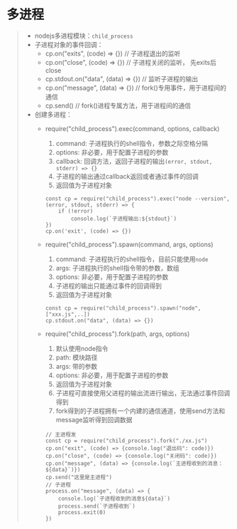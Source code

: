 # 多进程
>* nodejs多进程模块：```child_process```
>* 子进程对象的事件回调：
>   * cp.on("exits", (code) => {}) // 子进程退出的监听
>   * cp.on("close", (code) => {}) // 子进程关闭的监听， 先exits后close
>   * cp.stdout.on("data", (data) => {}) // 监听子进程的输出
>   * cp.on("message", (data) => {}) // fork()专用事件，用于进程间的通信
>   * cp.send() // fork()进程专属方法，用于进程间的通信
>* 创建多进程：
>   * require("child_process").exec(command, options, callback)
>       1. command: 子进程执行的shell指令，参数之际空格分隔
>       2. options: 非必要，用于配置子进程的参数
>       3. callback: 回调方法，返回子进程的输出```(error, stdout, stderr) => {}```
>       4. 子进程的输出通过callback返回或者通过事件的回调
>       5. 返回值为子进程对象
>       ```
>       const cp = require("child_process").exec("node --version", (error, stdout, stderr) => {
>           if (!error) 
>               console.log(`子进程输出:${stdout}`)
>       })
>       cp.on('exit', (code) => {})
>       ```
>       
>
>   * require("child_process").spawn(command, args, options)
>       1. command: 子进程执行的shell指令，目前只能使用```node```
>       2. args: 子进程执行的shell指令带的参数，数组
>       3. options: 非必要，用于配置子进程的参数
>       4. 子进程的输出只能通过事件的回调得到
>       5. 返回值为子进程对象
>       ```
>       const cp = require("child_process").spawn("node", ["xxx.js",..])
>       cp.stdout.on("data", (data) => {})
>       ```
>     
>
>   * require("child_process").fork(path, args, options)
>       1. 默认使用node指令
>       2. path: 模块路径
>       3. args: 带的参数
>       4. options: 非必要，用于配置子进程的参数
>       5. 返回值为子进程对象
>       6. 子进程可直接使用父进程的输出流进行输出，无法通过事件回调得到
>       7. fork得到的子进程拥有一个内建的通信通道，使用send方法和message监听得到回调数据
>       ```
>       // 主进程发
>       const cp = require("child_process").fork("./xx.js")
>       cp.on("exit", (code) => {console.log("退出码": code)})
>       cp.on("close", (code) => {console.log("关闭码": code)})
>       cp.on("message", (data) => {console.log(`主进程收到的消息：${data}`)})
>       cp.send("这里是主进程")
>       // 子进程
>       process.on("message", (data) => {
>           console.log(`子进程收到的消息${data}`)
>           process.send(`子进程收到`)
>           process.exit(0)
>       })
>       ```
>
>
